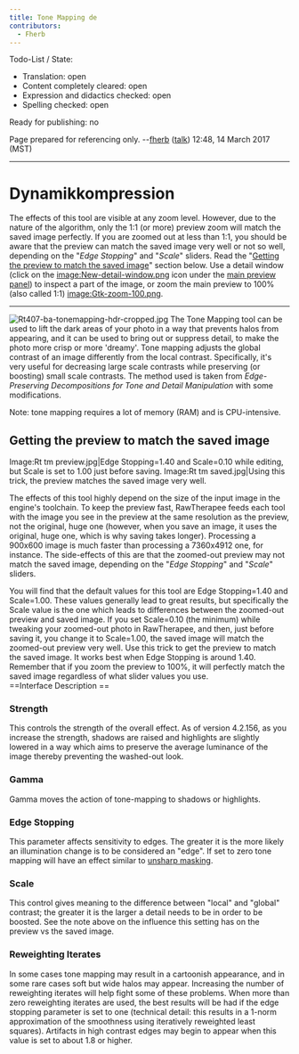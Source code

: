 ```yaml
---
title: Tone Mapping de
contributors:
  - Fherb
---
```


Todo-List / State:

- Translation: open
- Content completely cleared: open
- Expression and didactics checked: open
- Spelling checked: open

Ready for publishing: no

Page prepared for referencing only. --[fherb](User:Fherb.md)
([talk](User_talk:Fherb.md)) 12:48, 14 March 2017 (MST)

------------------------------------------------------------------------

# Dynamikkompression

The effects of this tool are visible at any zoom level. However, due to
the nature of the algorithm, only the 1:1 (or more) preview zoom will
match the saved image perfectly. If you are zoomed out at less than 1:1,
you should be aware that the preview can match the saved image very well
or not so well, depending on the "*Edge Stopping*" and "*Scale*"
sliders. Read the "[Getting the preview to match the saved
image](Tone_Mapping#Getting_the_preview_to_match_the_saved_image.md)"
section below. Use a detail window (click on the
[image:New-detail-window.png](image:New-detail-window.png.md)
icon under the [main preview
panel](The_Image_Editor_Tab#The_Preview_Panel.md)) to inspect a
part of the image, or zoom the main preview to 100% (also called 1:1)
[image:Gtk-zoom-100.png](image:Gtk-zoom-100.png.md).

------------------------------------------------------------------------

![](Rt407-ba-tonemapping-hdr-cropped.jpg "Rt407-ba-tonemapping-hdr-cropped.jpg")
The Tone Mapping tool can be used to lift the dark areas of your photo
in a way that prevents halos from appearing, and it can be used to bring
out or suppress detail, to make the photo more crisp or more 'dreamy'.
Tone mapping adjusts the global contrast of an image differently from
the local contrast. Specifically, it's very useful for decreasing large
scale contrasts while preserving (or boosting) small scale contrasts.
The method used is taken from *Edge-Preserving Decompositions for Tone
and Detail Manipulation* with some modifications.

Note: tone mapping requires a lot of memory (RAM) and is CPU-intensive.

## Getting the preview to match the saved image

Image:Rt tm preview.jpg\|Edge Stopping=1.40 and Scale=0.10 while
editing, but Scale is set to 1.00 just before saving. Image:Rt tm
saved.jpg\|Using this trick, the preview matches the saved image very
well.

The effects of this tool highly depend on the size of the input image in
the engine's toolchain. To keep the preview fast, RawTherapee feeds each
tool with the image you see in the preview at the same resolution as the
preview, not the original, huge one (however, when you save an image, it
uses the original, huge one, which is why saving takes longer).
Processing a 900x600 image is much faster than processing a 7360x4912
one, for instance. The side-effects of this are that the zoomed-out
preview may not match the saved image, depending on the "*Edge
Stopping*" and "*Scale*" sliders.

You will find that the default values for this tool are Edge
Stopping=1.40 and Scale=1.00. These values generally lead to great
results, but specifically the Scale value is the one which leads to
differences between the zoomed-out preview and saved image. If you set
Scale=0.10 (the minimum) while tweaking your zoomed-out photo in
RawTherapee, and then, just before saving it, you change it to
Scale=1.00, the saved image will match the zoomed-out preview very well.
Use this trick to get the preview to match the saved image. It works
best when Edge Stopping is around 1.40. Remember that if you zoom the
preview to 100%, it will perfectly match the saved image regardless of
what slider values you use.  
==Interface Description ==

### Strength

This controls the strength of the overall effect. As of version 4.2.156,
as you increase the strength, shadows are raised and highlights are
slightly lowered in a way which aims to preserve the average luminance
of the image thereby preventing the washed-out look.

### Gamma

Gamma moves the action of tone-mapping to shadows or highlights.

### Edge Stopping

This parameter affects sensitivity to edges. The greater it is the more
likely an illumination change is to be considered an "edge". If set to
zero tone mapping will have an effect similar to [unsharp
masking](https://en.wikipedia.org/wiki/Unsharp_masking).

### Scale

This control gives meaning to the difference between "local" and
"global" contrast; the greater it is the larger a detail needs to be in
order to be boosted. See the note above on the influence this setting
has on the preview vs the saved image.

### Reweighting Iterates

In some cases tone mapping may result in a cartoonish appearance, and in
some rare cases soft but wide halos may appear. Increasing the number of
reweighting iterates will help fight some of these problems. When more
than zero reweighting iterates are used, the best results will be had if
the edge stopping parameter is set to one (technical detail: this
results in a 1-norm approximation of the smoothness using iteratively
reweighted least squares). Artifacts in high contrast edges may begin to
appear when this value is set to about 1.8 or higher.

